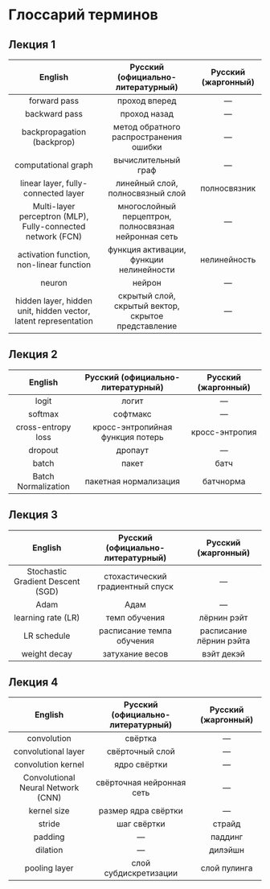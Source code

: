 # Глоссарий терминов

## Лекция 1

|                             English                             |          Русский (официально-литературный)           |   Русский (жаргонный)   |
|:---------------------------------------------------------------:|:----------------------------------------------------:|:-----------------------:|
|                          forward pass                           |                    проход вперед                     |         &mdash;         |
|                          backward pass                          |                     проход назад                     |         &mdash;         |
|                   backpropagation (backprop)                    |        метод обратного распространения ошибки        |         &mdash;         |
|                       computational graph                       |                 вычислительный граф                  |         &mdash;         |
|               linear layer, fully-connected layer               |           линейный слой, полносвязный слой           |      полносвязник       |
|   Multi-layer perceptron (MLP), Fully-connected network (FCN)   | многослойный перцептрон, полносвязная нейронная сеть |         &mdash;         |
|            activation function, non-linear function             |       функция активации, функции нелинейности        |      нелинейность       |
|                             neuron                              |                        нейрон                        |         &mdash;         |
| hidden layer, hidden unit, hidden vector, latent representation | скрытый слой, скрытый вектор, скрытое представление  |         &mdash;         |                                                             |                                                      |                         |

## Лекция 2

|       English       | Русский (официально-литературный) | Русский (жаргонный) |
|:-------------------:|:---------------------------------:|:-------------------:|
|        logit        |               логит               |       &mdash;       |
|       softmax       |             софтмакс              |       &mdash;       |
| cross-entropy loss  | кросс-энтропийная функция потерь  |   кросс-энтропия    |
|       dropout       |              дропаут              |       &mdash;       |
|        batch        |               пакет               |        батч         |
| Batch Normalization |       пакетная нормализация       |      батчнорма      |

## Лекция 3

|              English              | Русский (официально-литературный) |   Русский (жаргонный)   |
|:---------------------------------:|:---------------------------------:|:-----------------------:|
| Stochastic Gradient Descent (SGD) | стохастический градиентный спуск  |         &mdash;         |
|               Adam                |               Адам                |         &mdash;         |
|        learning rate (LR)         |           темп обучения           |       лёрнин рэйт       |
|            LR schedule            |     расписание темпа обучения     | расписание лёрнин рэйта |
|           weight decay            |          затухание весов          |       вэйт декэй        |

## Лекция 4

|              English               | Русский (официально-литературный) | Русский (жаргонный) |
|:----------------------------------:|:---------------------------------:|:-------------------:|
|            convolution             |              свёртка              |       &mdash;       |
|        convolutional layer         |          свёрточный слой          |       &mdash;       |
|         convolution kernel         |           ядро свёртки            |       &mdash;       |
| Convolutional Neural Network (CNN) |     свёрточная нейронная сеть     |       &mdash;       |
|            kernel size             |        размер ядра свёртки        |       &mdash;       |
|               stride               |            шаг свёртки            |       страйд        |
|              padding               |              &mdash;              |       паддинг       |
|              dilation              |              &mdash;              |       дилэйшн       |
|           pooling layer            |       слой субдискретизации       |    слой пулинга     |

